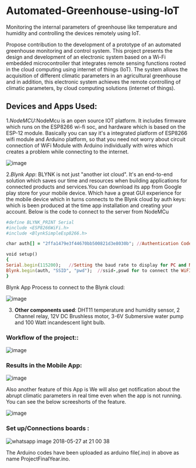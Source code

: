 # Automated-Greenhouse-using-IoT
Monitoring the internal parameters of greenhouse like temperature and humidity and controlling the devices remotely using IoT.

Propose contribution to the development of a prototype of an automated greenhouse monitoring and control system. This project presents the design and development of an electronic system based on a Wi-Fi embedded microcontroller that integrates remote sensing functions rooted in the cloud computing using internet of things (IoT). The system allows the acquisition of different climatic parameters in an agricultural greenhouse and in addition, this electronic system achieves the remote controlling of climatic parameters, by cloud computing solutions (internet of things). 


## Devices and Apps Used:
1.*NodeMCU*:NodeMcu is an open source IOT platform. It includes firmware which runs on the ESP8266 wi-fi soc, and hardware which is based on the ESP-12 module. Basically you can say it's a integrated platform of ESP8266 wifi module and Arduino platform, so that you need not worry about circuit connection of WiFi Module with Arduino individually with wires which creates a problem while connecting to the internet.

![image](https://user-images.githubusercontent.com/27301175/40587522-a297693c-61ed-11e8-88a3-5e7b2ce0ef5f.png)

2.*Blynk App*: BLYNK is not just "another iot cloud". It's an end-to-end solution which saves our time and resources when building applications for connected products and services.You can download its app from Google play store for your mobile device.
Which have a great GUI experience for the mobile device which in turns connects to the Blynk cloud by auth keys:
which is been produced at the time app installation and creating your account.
Below is the code to connect to the server from NodeMCu
```ruby
#define BLYNK_PRINT Serial   
#include <ESP8266WiFi.h>
#include <BlynkSimpleEsp8266.h>

char auth[] = "2ffa1479e3f44670bb500821d3e8030b"; //Authentication Code from Blynk Server by which we will connect to the cloud server

void setup()
{
Serial.begin(115200);   //Setting the baud rate to display for PC and NodeMCU
Blynk.begin(auth, "SSID", "pwd");  //ssid-,pswd for to connect the WiFI
}
```
Blynk App Process to connect to the Blynk cloud: 

![image](https://user-images.githubusercontent.com/27301175/40587547-fea179ca-61ed-11e8-9702-33fb108dc4d8.png)


3. **Other components used**: DHT11 temperature and humidity sensor, 2 Channel relay, 12V DC Brushless motor, 3-6V Submersive water pump and 100 Watt incandescent light bulb.

### Workflow of the project::

![image](https://user-images.githubusercontent.com/27301175/40587635-939c2b78-61ef-11e8-8767-ef66a4f37892.png)


### Results in the Mobile App:

![image](https://user-images.githubusercontent.com/27301175/40587690-5aa44304-61f0-11e8-96db-e14bc79fcffc.png)

Also another feature of this App is We will also get notification about the abrupt climatic parameters in real time even when the app is not running. You can see the below screeshorts of the feature.

![image](https://user-images.githubusercontent.com/27301175/40587729-b63b1fc6-61f0-11e8-9ffb-12a8638c955c.png)

### Set up/Connections boards :

![whatsapp image 2018-05-27 at 21 00 38](https://user-images.githubusercontent.com/27301175/40587761-3310e7ce-61f1-11e8-9078-dba3fe2d0941.jpeg)


The Arduino codes have been uploaded as arduino file(.ino) in above as name ProjectFinalYear.ino.



